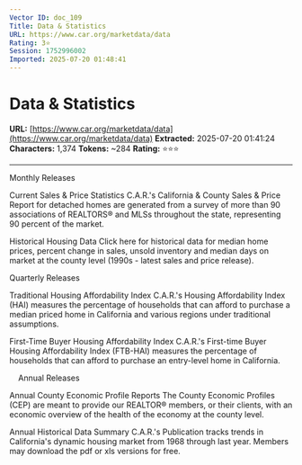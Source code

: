 ```yaml
---
Vector ID: doc_109
Title: Data & Statistics
URL: https://www.car.org/marketdata/data
Rating: 3⭐
Session: 1752996002
Imported: 2025-07-20 01:48:41
---
```


# Data & Statistics

**URL:** [https://www.car.org/marketdata/data](https://www.car.org/marketdata/data)
**Extracted:** 2025-07-20 01:41:24
**Characters:** 1,374
**Tokens:** ~284
**Rating:** ⭐⭐⭐

---




Monthly Releases

Current Sales & Price Statistics
C.A.R.'s California & County Sales & Price Report for detached homes are generated from a survey of more than 90 associations of REALTORS® and MLSs throughout the state, representing 90 percent of the market.

Historical Housing Data
 Click here for historical data for median home prices, percent change in sales, unsold inventory and median days on market at the county level (1990s - latest sales and price release).




Quarterly Releases

Traditional Housing Affordability Index
C.A.R.'s Housing Affordability Index (HAI) measures the percentage of households that can afford to purchase a median priced home in California and various regions under traditional assumptions.

First-Time Buyer Housing Affordability Index
C.A.R.'s First-time Buyer Housing Affordability Index (FTB-HAI) measures the percentage of households that can afford to purchase an entry-level home in California. 


   
Annual Releases

Annual County Economic Profile Reports
The County Economic Profiles (CEP) are meant to provide our REALTOR® members, or their clients, with an economic overview of the health of the economy at the county level.  

Annual Historical Data Summary
C.A.R.'s Publication tracks trends in California's dynamic housing market from 1968 through last year. Members may download the pdf or xls versions for free.



